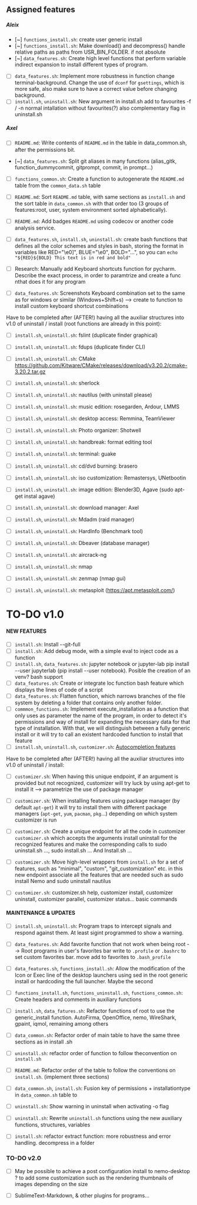 ## Assigned features
##### Aleix
- [~] `functions_install.sh`: create user generic install
- [~] `functions_install.sh`: Make download() and decompress() handle relative paths as paths from USR_BIN_FOLDER. if not absolute
- [~] `data_features.sh`: Create high level functions that perform variable indirect expansion to install different types of program.
- [ ] `data_features.sh`: Implement more robustness in function change terminal-background. Change the use of `dconf` for `gsettings`, which is more safe, also make sure to have a correct value before changing background.  
- [ ] `install.sh`, `uninstall.sh`: New argument in install.sh add to favourites -f / -n normal intallation without favourites(?) also complementary flag in uninstall.sh

##### Axel
- [ ] `README.md`: Write contents of `README.md` in the table in data_common.sh, after the permissions bit. 
- [~] `data_features.sh`: Split git aliases in many functions (alias_gitk, function_dummycommit, gitprompt, commit,  in prompt...)
- [ ] `functions_common.sh`: Create a function to autogenerate the `README.md` table from the `common_data.sh` table
- [ ] `README.md`: Sort `README.md` table, with same sections as `install.sh` and the sort table in `data_common.sh` with that order too (3 groups of features:root, user, system environment sorted alphabetically).
- [ ] `README.md`: Add badges `README.md` using codecov or another code analysis service.
- [ ] `data_features.sh`, `install.sh`, `uninstall.sh`: create bash functions that defines all the color schemes and styles in bash, storing the format in variables like RED="\e0]", BLUE="\e0", BOLD="...",  so you can `echo "${RED}${BOLD} This text is in red and bold"`
- [ ] Research: Manually add Keyboard shortcuts function for pycharm. Describe the exact process, in order to paramtrize and create a func nthat does it for any program
- [ ] `data_features.sh`: Screenshots Keyboard combination set to the same as for windows or similar (Windows+Shift+s) --> create to function to install custom keyboard shortcut combinations


Have to be completed after (AFTER!) having all the auxiliar structures into v1.0 of uninstall / install (root functions are already in this point):
- [ ] `install.sh`, `uninstall.sh`: fslint (duplicate finder graphical)
- [ ] `install.sh`, `uninstall.sh`: fdups  (duplicate finder CLI)
- [ ] `install.sh`, `uninstall.sh`: CMake https://github.com/Kitware/CMake/releases/download/v3.20.2/cmake-3.20.2.tar.gz
- [ ] `install.sh`, `uninstall.sh`: sherlock
- [ ] `install.sh`, `uninstall.sh`: nautilus (with uninstall please)
- [ ] `install.sh`, `uninstall.sh`: music edition: rosegarden, Ardour, LMMS
- [ ] `install.sh`, `uninstall.sh`: desktop access: Remmina, TeamViewer
- [ ] `install.sh`, `uninstall.sh`: Photo organizer: Shotwell  
- [ ] `install.sh`, `uninstall.sh`: handbreak: format editing tool  
- [ ] `install.sh`, `uninstall.sh`: terminal: guake
- [ ] `install.sh`, `uninstall.sh`: cd/dvd burning: brasero
- [ ] `install.sh`, `uninstall.sh`: iso customization: Remastersys, UNetbootin
- [ ] `install.sh`, `uninstall.sh`: image edition: Blender3D, Agave (sudo apt-get instal agave)
- [ ] `install.sh`, `uninstall.sh`: download manager: Axel
- [ ] `install.sh`, `uninstall.sh`: Mdadm (raid manager)
- [ ] `install.sh`, `uninstall.sh`: HardInfo (Benchmark tool)
- [ ] `install.sh`, `uninstall.sh`: Dbeaver (database manager)
- [ ] `install.sh`, `uninstall.sh`: aircrack-ng 
- [ ] `install.sh`, `uninstall.sh`: nmap
- [ ] `install.sh`, `uninstall.sh`: zenmap (nmap gui)
- [ ] `install.sh`, `uninstall.sh`: metasploit (https://apt.metasploit.com/) 


# TO-DO v1.0

#### NEW FEATURES
- [ ] `install.sh`: Install --git-full
- [ ] `install.sh`: Add debug mode, with a simple eval to inject code as a function
- [ ] `install.sh`, `data_features.sh`: jupyter notebook or jupyter-lab pip install --user jupyterlab (pip install --user notebook). Posible the creation of an venv? bash support
- [ ] `data_features.sh`: Create or integrate loc function bash feature which displays the lines of code of a script  
- [ ] `data_features.sh`: Flatten function, which narrows branches of the file system by deleting a folder that contains only another folder.
- [ ] `commmon_functions.sh`: Implement execute_installation as a function that only uses as parameter the name of the program, in order to detect it's permissions and way of install for expanding the necessary data for that type of installation. With that, we will distinguish between a fully generic install or it will try to call an existent hardcoded function to install that feature
- [ ] `install.sh`, `uninstall.sh`, `customizer.sh`: [Autocompletion features](https://stuff-things.net/2016/05/11/bash-autocompletion/#:~:text=BASH%20autocompletion%20is%20a%20system,to%20complete%20filenames%20and%20paths.&text=You%20can%20override%20this%20behavior,a%20list%20of%20possible%20completions)

Have to be completed after (AFTER!) having all the auxiliar structures into v1.0 of uninstall / install:

- [ ] `customizer.sh`: When having this unique endpoint, if an argument is provided but not recognized, customizer will try luck by using apt-get to install it --> parametrize the use of package manager 
- [ ] `customizer.sh`: When installing features using package manager (by default `apt-get`) it will try to install them with different package managers (`apt-get`, `yum`, `pacman`, `pkg`...) depending on which system customizer is run
- [ ] `customizer.sh`: Create a unique endpoint for all the code in customizer `customizer.sh` which accepts the arguments install uninstall for the recognized features and make the corresponding calls to sudo uninstall.sh ..., sudo install.sh ... And Install.sh ...
- [ ] `customizer.sh`: Move high-level wrappers from `install.sh` for a set of features, such as "minimal", "custom", "git_customization" etc. in this new endpoint associate all the features that are needed such as sudo install Nemo and sudo uninstall nautilus
- [ ] `customizer.sh`: customizer.sh help, customizer install, customizer uninstall, customizer parallel, customizer status... basic commands


#### MAINTENANCE & UPDATES
- [ ] `install.sh`, `uninstall.sh`: Program traps to intercept signals and respond against them. At least sigint programmed to show a warning.
- [ ] `data_features.sh`: Add favorite function that not work when being root --> Root programs in user's favorites bar write to `.profile` or `.bashrc` to set custom favorites bar. move add to favorites to `.bash_profile`
- [ ] `data_features.sh`, `functions_install.sh`: Allow the modification of the Icon or Exec line of the desktop launchers using sed in the root generic install or hardcoding the full launcher. Maybe the second
- [ ] `functions_install.sh`, `functions_uninstall.sh`, `functions_common.sh`: Create headers and comments in auxiliary functions
- [ ] `install.sh`, `data_fatures.sh`: Refactor functions of root to use the generic_install function. AutoFirma, OpenOffice, nemo, WireShark, gpaint, iqmol, remaining among others
- [ ] `data_common.sh`: Refactor order of main table to have the same three sections as in install .sh
- [ ] `uninstall.sh`: refactor order of function to follow theconvention on `install.sh`  
- [ ] `README.md`: Refactor order of the table to follow the conventions on `install.sh`. (implement three sections)
- [ ] `data_common.sh`, `install.sh`: Fusion key of permissions + installationtype in `data_common.sh` table to 
- [ ] `uninstall.sh`: Show warning in uninstall when activating -o flag
- [ ] `uninstall.sh`: Rewrite `uninstall.sh` functions using the new auxiliary functions, structures, variables
- [ ] `install.sh`: refactor extract function: more robustness and error handling. decompress in a folder


### TO-DO v2.0
- [ ] May be possible to achieve a post configuration install to nemo-desktop ? to add some customization such as the rendering thumbnails of images depending on the size
- [ ] SublimeText-Markdown, & other plugins for programs...

